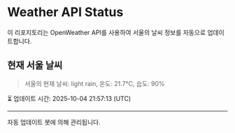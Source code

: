 
# Weather API Status

이 리포지토리는 OpenWeather API를 사용하여 서울의 날씨 정보를 자동으로 업데이트합니다.

## 현재 서울 날씨
> 서울의 현재 날씨: light rain, 온도: 21.7°C, 습도: 90%

⏳ 업데이트 시간: 2025-10-04 21:57:13 (UTC)

---
자동 업데이트 봇에 의해 관리됩니다.
